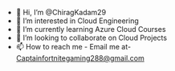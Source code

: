 - 👋 Hi, I’m @ChiragKadam29
- 👀 I’m interested in Cloud Engineering
- 🌱 I’m currently learning Azure Cloud Courses
- 💞️ I’m looking to collaborate on Cloud Projects
- 📫 How to reach me - Email me at- Captainfortnitegaming288@gmail.com

<!---
ChiragKadam29/ChiragKadam29 is a ✨ special ✨ repository because its `README.md` (this file) appears on your GitHub profile.
You can click the Preview link to take a look at your changes.
--->
